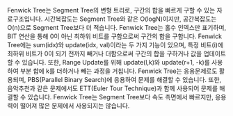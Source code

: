 Fenwick Tree는 Segment Tree의 변형 트리로, 구간의 합을 빠르게 구할 수 있는 자료구조입니다. 시간복잡도는 Segment Tree와 같은 O(logN)이지만, 공간복잡도는 O(n)으로 Segment Tree보다 더 적습니다. Fenwick Tree는 홀수 인덱스만 표기하며, BIT 연산을 통해 0이 아닌 최하위 비트를 구함으로써 구간의 합을 구합니다. Fenwick Tree에는 sum(idx)와 update(idx, val)이라는 두 가지 기능이 있으며, 특정 비트(i)에 최하위 비트가 0이 되기 전까지 빼거나 더함으로써 구간의 합을 구하거나 값을 업데이트할 수 있습니다. 또한, Range Update를 위해 update(l,k)와 update(r+1, -k)를 사용하여 부분 합에 k를 더하거나 빼는 과정을 거칩니다. Fenwick Tree는 응용문제로도 활용되며, PBS(Parallel Binary Search)에 응용하여 문제를 해결할 수 있습니다. 또한, 음악추천과 같은 문제에서도 ETT(Euler Tour Technique)과 함께 사용되어 문제를 해결할 수 있습니다. Fenwick Tree는 Segment Tree보다 속도 측면에서 빠르지만, 응용력이 떨어져 많은 문제에서 사용되지는 않습니다.